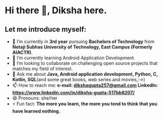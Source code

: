# Hi there 👋, Diksha here.

## Let me introduce myself:

- 🔭 I’m currently in **3rd year** pursuing **Bachelors of Technology** from **Netaji Subhas University of Technology, East Campus (Formerly AIACTR)**.
- 🌱 I’m currently learning Android Application Development.
- 👯 I’m looking to collaborate on challenging open source projects that matches my field of interest.
- 💬 Ask me about **Java, Android application development, Python, C, Kotlin, SQL**(and some great books, web series and movies,:->)
- 📫 How to reach me: **e-mail: dikshagupta257@gmail.com
                       LinkedIn: https://www.linkedin.com/in/diksha-gupta-517bb8207/**
- 😄 Pronouns: she/her
- ⚡ Fun fact: **The more you learn, the more you tend to think that you have learned nothing.**

